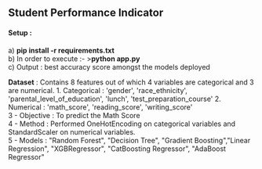 ## Student Performance Indicator
#### Setup : <br> 
a) **pip install -r requirements.txt** <br>
b) In order to execute :- >**python app.py** <br>
c) Output : best accuracy score amongst the models deployed

**Dataset** : Contains 8 features out of which 4 variables are categorical and 3 are numerical. 1. Categorical : 'gender', 'race_ethnicity', 'parental_level_of_education', 'lunch', 'test_preparation_course'
2. Numerical : 'math_score', 'reading_score', 'writing_score' <br>
3 - Objective : To predict the Math Score <br>
4 - Method : Performed OneHotEncoding on categorical variables and StandardScaler on numerical variables. <br>
5 - Models : "Random Forest", "Decision Tree", "Gradient Boosting","Linear Regression", "XGBRegressor", "CatBoosting Regressor", "AdaBoost Regressor"
